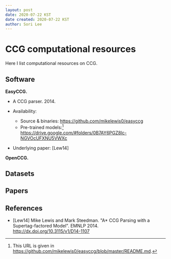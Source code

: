 ```yaml
---
layout: post
date: 2020-07-22 KST
date created: 2020-07-22 KST
author: Sori Lee
---
```


# CCG computational resources

Here I list computational resources on CCG.

## Software

**EasyCCG.**

- A CCG parser. 2014.

- Availability:
  - Source & binaries: <https://github.com/mikelewis0/easyccg>
  - Pre-trained models:[^1] <https://drive.google.com/#folders/0B7AY6PGZ8lc-NGVOcUFXNU5VWXc>

[^1]: This URL is given in https://github.com/mikelewis0/easyccg/blob/master/README.md.

- Underlying paper: [Lew14]

**OpenCCG.**



## Datasets

<!--Groningen Meaning Bank-->

## Papers


## References

- [Lew14] Mike Lewis and Mark Steedman. "A* CCG Parsing with a Supertag-factored Model". EMNLP 2014. http://dx.doi.org/10.3115/v1/D14-1107
